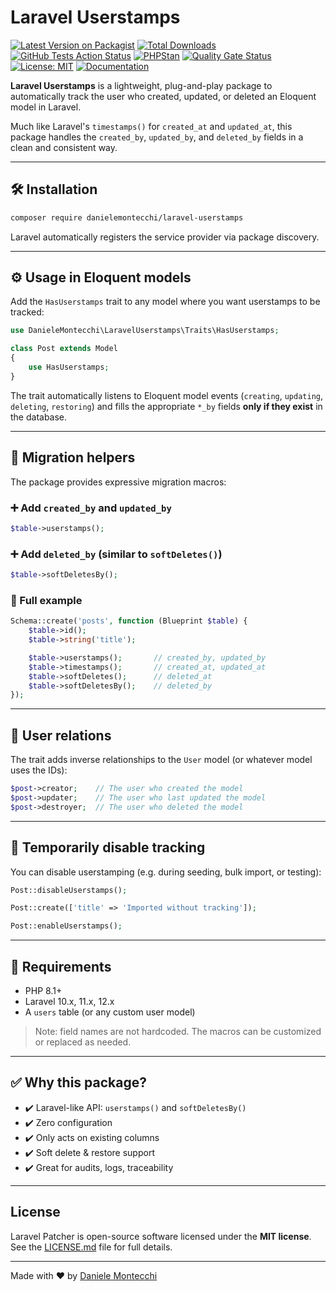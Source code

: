 # Laravel Userstamps

[![Latest Version on Packagist](https://img.shields.io/packagist/v/danielemontecchi/laravel-userstamps.svg?style=flat-square)](https://packagist.org/packages/danielemontecchi/laravel-userstamps)
[![Total Downloads](https://img.shields.io/packagist/dt/danielemontecchi/laravel-userstamps.svg?style=flat-square)](https://packagist.org/packages/danielemontecchi/laravel-userstamps)
[![GitHub Tests Action Status](https://img.shields.io/github/actions/workflow/status/danielemontecchi/laravel-userstamps/tests.yml?branch=main&label=tests&style=flat-square)](https://github.com/danielemontecchi/laravel-userstamps/actions/workflows/tests.yml)
[![PHPStan](https://img.shields.io/badge/PHPStan-level%20max-brightgreen.svg?style=flat-square)](https://phpstan.org/)
[![Quality Gate Status](https://sonarcloud.io/api/project_badges/measure?project=danielemontecchi_laravel-userstamps&metric=alert_status)](https://sonarcloud.io/summary/new_code?id=danielemontecchi_laravel-userstamps)
[![License: MIT](https://img.shields.io/badge/license-MIT-blue.svg?style=flat-square)](LICENSE.md)
[![Documentation](https://img.shields.io/badge/docs-available-brightgreen.svg?style=flat-square)](https://danielemontecchi.github.io/laravel-userstamps)

**Laravel Userstamps** is a lightweight, plug-and-play package to automatically track the user who created, updated, or deleted an Eloquent model in Laravel.

Much like Laravel's `timestamps()` for `created_at` and `updated_at`, this package handles the `created_by`, `updated_by`, and `deleted_by` fields in a clean and consistent way.

---

## 🛠️ Installation

```bash
composer require danielemontecchi/laravel-userstamps
````

Laravel automatically registers the service provider via package discovery.

---

## ⚙️ Usage in Eloquent models

Add the `HasUserstamps` trait to any model where you want userstamps to be tracked:

```php
use DanieleMontecchi\LaravelUserstamps\Traits\HasUserstamps;

class Post extends Model
{
    use HasUserstamps;
}
```

The trait automatically listens to Eloquent model events (`creating`, `updating`, `deleting`, `restoring`) and fills the appropriate `*_by` fields **only if they exist** in the database.

---

## 🧱 Migration helpers

The package provides expressive migration macros:

### ➕ Add `created_by` and `updated_by`

```php
$table->userstamps();
```

### ➕ Add `deleted_by` (similar to `softDeletes()`)

```php
$table->softDeletesBy();
```

### 🧩 Full example

```php
Schema::create('posts', function (Blueprint $table) {
    $table->id();
    $table->string('title');

    $table->userstamps();       // created_by, updated_by
    $table->timestamps();       // created_at, updated_at
    $table->softDeletes();      // deleted_at
    $table->softDeletesBy();    // deleted_by
});
```

---

## 👤 User relations

The trait adds inverse relationships to the `User` model (or whatever model uses the IDs):

```php
$post->creator;    // The user who created the model
$post->updater;    // The user who last updated the model
$post->destroyer;  // The user who deleted the model
```

---

## 🚫 Temporarily disable tracking

You can disable userstamping (e.g. during seeding, bulk import, or testing):

```php
Post::disableUserstamps();

Post::create(['title' => 'Imported without tracking']);

Post::enableUserstamps();
```

---

## 🔧 Requirements

* PHP 8.1+
* Laravel 10.x, 11.x, 12.x
* A `users` table (or any custom user model)

> Note: field names are not hardcoded. The macros can be customized or replaced as needed.

---

## ✅ Why this package?

* ✔️ Laravel-like API: `userstamps()` and `softDeletesBy()`
* ✔️ Zero configuration
* ✔️ Only acts on existing columns
* ✔️ Soft delete & restore support
* ✔️ Great for audits, logs, traceability

---

## License

Laravel Patcher is open-source software licensed under the **MIT license**.
See the [LICENSE.md](LICENSE.md) file for full details.

---

Made with ❤️ by [Daniele Montecchi](https://danielemontecchi.com)
